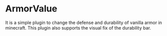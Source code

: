 # ArmorValue
It is a simple plugin to change the defense and durability of vanilla armor in minecraft.
This plugin also supports the visual fix of the durability bar.
